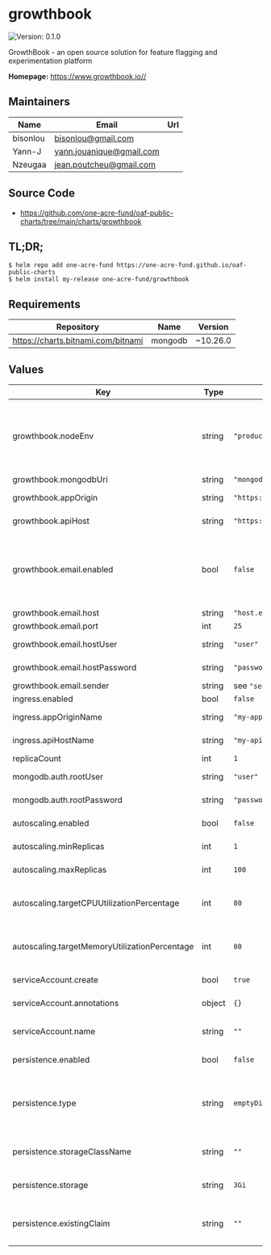 # growthbook



![Version: 0.1.0](https://img.shields.io/badge/Version-0.1.4-informational?style=flat-square) 

GrowthBook - an open source solution for feature flagging and experimentation platform

**Homepage:** <https://www.growthbook.io//>

## Maintainers

| Name | Email | Url |
| ---- | ------ | --- |
| bisonlou | bisonlou@gmail.com |  |
| Yann-J | yann.jouanique@gmail.com |  |
| Nzeugaa | jean.poutcheu@gmail.com |  |

## Source Code

* <https://github.com/one-acre-fund/oaf-public-charts/tree/main/charts/growthbook>

## TL;DR;

```console
$ helm repo add one-acre-fund https://one-acre-fund.github.io/oaf-public-charts
$ helm install my-release one-acre-fund/growthbook
```

## Requirements

| Repository | Name | Version |
|------------|------|---------|
| https://charts.bitnami.com/bitnami | mongodb | ~10.26.0 |

## Values

| Key | Type | Default | Description |
|-----|------|---------|-------------|
| growthbook.nodeEnv | string | `"production"` | Set to "production" to turn on additional optimizations and API request logging |
| growthbook.mongodbUri | string | `"mongodb://root:password@mongo:27017/"` | MongoDB uri |
| growthbook.appOrigin | string | `"https://my-app-origin.io:443"` | Frontend App Origin URL |
| growthbook.apiHost | string | `"https://my-api-host.io:443"` | Backend API URL |
| growthbook.email.enabled | bool | `false` | Email enabled or not in order to send experiment alerts, team member invites, and reset password emails |
| growthbook.email.host | string | `"host.example.com"` | Email SMTP host |
| growthbook.email.port  | int | `25` | Email SMTP port |
| growthbook.email.hostUser  | string | `"user"` | Email SMTP host user |
| growthbook.email.hostPassword | string | `"password"` | Email SMTP host password  |
| growthbook.email.sender | string | see `"sender@example.com"` | Sender email |
| ingress.enabled | bool | `false` | Install ingress? |
| ingress.appOriginName | string | `"my-app-origin.io"` | Frontend App Origin Host |
| ingress.apiHostName| string | `"my-api-host.io"` | Backend API Host |
| replicaCount | int | `1` | Replica count  |
| mongodb.auth.rootUser  | string | `"user"` | MongoDB root user |
| mongodb.auth.rootPassword | string | `"password"` | MongoDB root password  |
| autoscaling.enabled | bool | `false` | Enable Autoscaling?  |
| autoscaling.minReplicas | int | `1` | Autoscaling min replicas  |
| autoscaling.maxReplicas | int | `100` | Autoscaling max replicas  |
| autoscaling.targetCPUUtilizationPercentage | int | `80` | Autoscaling Target CPU Utilization Percentage |
| autoscaling.targetMemoryUtilizationPercentage | int | `80` | Autoscaling Target Memory Utilization Percentage |
| serviceAccount.create | bool | `true` | Create a ServiceAccount? |
| serviceAccount.annotations | object | `{}` | ServiceAccount annotations |
| serviceAccount.name | string | `""` | The name of the service account to use |
| persistence.enabled | bool | `false` | Enable persistence? |
| persistence.type | string | `emptyDir` | Persistent volume type, possible options are [existing, emptyDir, dynamic] |
| persistence.storageClassName | string | `""` | Persistent volume storage class name |
| persistence.storage | string | `3Gi` | Persistent volume claim storage size |
| persistence.existingClaim | string | `""` | Existing Persistent volume claim to use |
